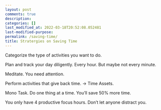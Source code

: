 ```yaml
---
layout: post
comments: true
description:
categories: []
last_modified_at: 2022-03-18T20:52:08.052481
last-modified-purpose:
permalink: /saving-time/
title: Stratergies on Saving Time
---
```


Categorize the type of activities you want to do.

Plan and track your day diligently. Every hour. But maybe not every minute.

Meditate. You need attention.

Perform activities that give back time. -> Time Assets.

Mono Task. Do one thing at a time. You’ll save 50% more time.

You only have 4 productive focus hours. Don’t let anyone distract you.